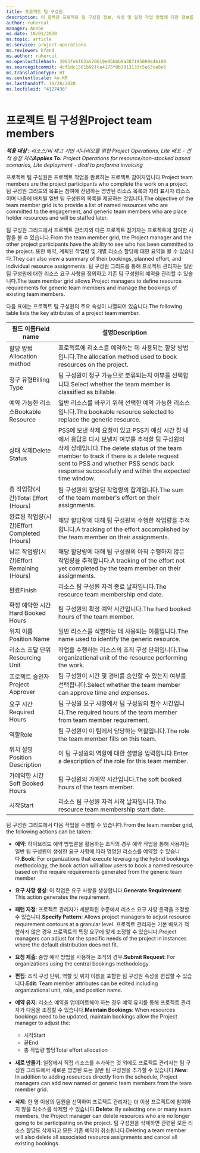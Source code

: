 ```yaml
---
title: 프로젝트 팀 구성원
description: 이 항목은 프로젝트 팀 구성원 정보, 속성 및 일정 작업 방법에 대한 정보를 제공합니다.
author: ruhercul
manager: Annbe
ms.date: 10/01/2020
ms.topic: article
ms.service: project-operations
ms.reviewer: kfend
ms.author: ruhercul
ms.openlocfilehash: 3985febf62a520619e05bbb9a307195009e4b100
ms.sourcegitcommit: 4cf1dc1561b92fca4175f0b3813133c5e63ce8e6
ms.translationtype: HT
ms.contentlocale: ko-KR
ms.lasthandoff: 10/28/2020
ms.locfileid: "4127436"
---
```

# <a name="project-team-members"></a><span data-ttu-id="0eca8-103">프로젝트 팀 구성원</span><span class="sxs-lookup"><span data-stu-id="0eca8-103">Project team members</span></span>

<span data-ttu-id="0eca8-104">_**적용 대상 :** 리소스/비 재고 기반 시나리오를 위한 Project Operations, Lite 배포 - 견적 송장 처리_</span><span class="sxs-lookup"><span data-stu-id="0eca8-104">_**Applies To:** Project Operations for resource/non-stocked based scenarios, Lite deployment - deal to proforma invoicing_</span></span>

<span data-ttu-id="0eca8-105">프로젝트 팀 구성원은 프로젝트 작업을 완료하는 프로젝트 참여자입니다.</span><span class="sxs-lookup"><span data-stu-id="0eca8-105">Project team members are the project participants who complete the work on a project.</span></span> <span data-ttu-id="0eca8-106">팀 구성원 그리드의 목표는 참여에 전념하는 명명된 리소스 목록과 자리 표시자 리소스이며 나중에 배치될 일반 팀 구성원의 목록을 제공하는 것입니다.</span><span class="sxs-lookup"><span data-stu-id="0eca8-106">The objective of the team member grid is to provide a list of named resources who are committed to the engagement, and generic team members who are place holder resources and will be staffed later.</span></span>

<span data-ttu-id="0eca8-107">팀 구성원 그리드에서 프로젝트 관리자와 다른 프로젝트 참가자는 프로젝트에 참여한 사람을 볼 수 있습니다.</span><span class="sxs-lookup"><span data-stu-id="0eca8-107">From the team member grid, the Project manager and the other project participants have the ability to see who has been committed to the project.</span></span> <span data-ttu-id="0eca8-108">또한 예약, 계획된 작업량 및 개별 리소스 할당에 대한 요약을 볼 수 있습니다.</span><span class="sxs-lookup"><span data-stu-id="0eca8-108">They can also view a summary of their bookings, planned effort, and individual resource assignments.</span></span> <span data-ttu-id="0eca8-109">팀 구성원 그리드를 통해 프로젝트 관리자는 일반 팀 구성원에 대한 리소스 요구 사항을 정의하고 기존 팀 구성원의 예약을 관리할 수 있습니다.</span><span class="sxs-lookup"><span data-stu-id="0eca8-109">The team member grid allows Project managers to define resource requirements for generic team members and manage the bookings of existing team members.</span></span>

<span data-ttu-id="0eca8-110">다음 표에는 프로젝트 팀 구성원의 주요 속성이 나열되어 있습니다.</span><span class="sxs-lookup"><span data-stu-id="0eca8-110">The following table lists the key attributes of a project team member.</span></span>

| <span data-ttu-id="0eca8-111">필드 이름</span><span class="sxs-lookup"><span data-stu-id="0eca8-111">Field name</span></span>          | <span data-ttu-id="0eca8-112">설명</span><span class="sxs-lookup"><span data-stu-id="0eca8-112">Description</span></span>                                                                                                                                                                  |
|--------------------------|-----------------------------------------------------------------------------------------------------------------------------------------------------------------------------------|
| <span data-ttu-id="0eca8-113">할당 방법</span><span class="sxs-lookup"><span data-stu-id="0eca8-113">Allocation method</span></span>        | <span data-ttu-id="0eca8-114">프로젝트에 리소스를 예약하는 데 사용되는 할당 방법입니다.</span><span class="sxs-lookup"><span data-stu-id="0eca8-114">The allocation method used to book resources on the project.</span></span>                                                                         |
| <span data-ttu-id="0eca8-115">청구 유형</span><span class="sxs-lookup"><span data-stu-id="0eca8-115">Billing Type</span></span>             | <span data-ttu-id="0eca8-116">팀 구성원이 청구 가능으로 분류되는지 여부를 선택합니다.</span><span class="sxs-lookup"><span data-stu-id="0eca8-116">Select whether the team member is classified as billable.</span></span>                                                                                                                                       |
| <span data-ttu-id="0eca8-117">예약 가능한 리소스</span><span class="sxs-lookup"><span data-stu-id="0eca8-117">Bookable Resource</span></span>        | <span data-ttu-id="0eca8-118">일반 리소스를 바꾸기 위해 선택한 예약 가능한 리소스입니다.</span><span class="sxs-lookup"><span data-stu-id="0eca8-118">The bookable resource selected to replace the generic resource.</span></span>                                                                                                                   |
| <span data-ttu-id="0eca8-119">상태 삭제</span><span class="sxs-lookup"><span data-stu-id="0eca8-119">Delete Status</span></span>            | <span data-ttu-id="0eca8-120">PSS에 보낸 삭제 요청이 있고 PSS가 예상 시간 창 내에서 응답을 다시 보낼지 여부를 추적할 팀 구성원의 삭제 상태입니다.</span><span class="sxs-lookup"><span data-stu-id="0eca8-120">The delete status of the team member to track if there is a delete request sent to PSS and whether PSS sends back response successfully and within the expected time window.</span></span> |
| <span data-ttu-id="0eca8-121">총 작업량(시간)</span><span class="sxs-lookup"><span data-stu-id="0eca8-121">Total Effort (Hours)</span></span>     | <span data-ttu-id="0eca8-122">팀 구성원의 할당된 작업량의 합계입니다.</span><span class="sxs-lookup"><span data-stu-id="0eca8-122">The sum of the team member's effort on their assignments.</span></span>                                                                                                                         |
| <span data-ttu-id="0eca8-123">완료된 작업량(시간)</span><span class="sxs-lookup"><span data-stu-id="0eca8-123">Effort Completed (Hours)</span></span> | <span data-ttu-id="0eca8-124">해당 할당량에 대해 팀 구성원의 수행한 작업량을 추적합니다.</span><span class="sxs-lookup"><span data-stu-id="0eca8-124">A tracking of the effort accomplished by the team member on their assignments.</span></span>                                                                                           |
| <span data-ttu-id="0eca8-125">남은 작업량(시간)</span><span class="sxs-lookup"><span data-stu-id="0eca8-125">Effort Remaining (Hours)</span></span> | <span data-ttu-id="0eca8-126">해당 할당량에 대해 팀 구성원의 아직 수행하지 않은 작업량을 추적합니다.</span><span class="sxs-lookup"><span data-stu-id="0eca8-126">A tracking of the effort not yet completed by the team member on their assignments.</span></span>                                                                                    |
| <span data-ttu-id="0eca8-127">완료</span><span class="sxs-lookup"><span data-stu-id="0eca8-127">Finish</span></span>                   | <span data-ttu-id="0eca8-128">리소스 팀 구성원 자격 종료 날짜입니다.</span><span class="sxs-lookup"><span data-stu-id="0eca8-128">The resource team membership end date.</span></span>                                                                                                                                            |
| <span data-ttu-id="0eca8-129">확정 예약한 시간</span><span class="sxs-lookup"><span data-stu-id="0eca8-129">Hard Booked Hours</span></span>        | <span data-ttu-id="0eca8-130">팀 구성원의 확정 예약 시간입니다.</span><span class="sxs-lookup"><span data-stu-id="0eca8-130">The hard booked hours of the team member.</span></span>                                                                                                                                                                |
| <span data-ttu-id="0eca8-131">위치 이름</span><span class="sxs-lookup"><span data-stu-id="0eca8-131">Position Name</span></span>            | <span data-ttu-id="0eca8-132">일반 리소스를 식별하는 데 사용되는 이름입니다.</span><span class="sxs-lookup"><span data-stu-id="0eca8-132">The name used to identify the generic resource.</span></span>                                                                                                                                   |
| <span data-ttu-id="0eca8-133">리소스 조달 단위</span><span class="sxs-lookup"><span data-stu-id="0eca8-133">Resourcing Unit</span></span>          | <span data-ttu-id="0eca8-134">작업을 수행하는 리소스의 조직 구성 단위입니다.</span><span class="sxs-lookup"><span data-stu-id="0eca8-134">The organizational unit of the resource performing the work.</span></span>                                                                                                                      |
| <span data-ttu-id="0eca8-135">프로젝트 승인자</span><span class="sxs-lookup"><span data-stu-id="0eca8-135">Project Approver</span></span>         | <span data-ttu-id="0eca8-136">팀 구성원이 시간 및 경비를 승인할 수 있는지 여부를 선택합니다.</span><span class="sxs-lookup"><span data-stu-id="0eca8-136">Select whether the team member can approve time and expenses.</span></span>                                                                                                                     |
| <span data-ttu-id="0eca8-137">요구 시간</span><span class="sxs-lookup"><span data-stu-id="0eca8-137">Required Hours</span></span>           | <span data-ttu-id="0eca8-138">팀 구성원 요구 사항에서 팀 구성원의 필수 시간입니다.</span><span class="sxs-lookup"><span data-stu-id="0eca8-138">The required hours of the team member from team member requirement.</span></span>                                                                                                                       |
| <span data-ttu-id="0eca8-139">역할</span><span class="sxs-lookup"><span data-stu-id="0eca8-139">Role</span></span>                     | <span data-ttu-id="0eca8-140">팀 구성원이 이 팀에서 담당하는 역할입니다.</span><span class="sxs-lookup"><span data-stu-id="0eca8-140">The role the team member fills on this team.</span></span>                                                                                                                                |
| <span data-ttu-id="0eca8-141">위치 설명</span><span class="sxs-lookup"><span data-stu-id="0eca8-141">Position Description</span></span>     | <span data-ttu-id="0eca8-142">이 팀 구성원의 역할에 대한 설명을 입력합니다.</span><span class="sxs-lookup"><span data-stu-id="0eca8-142">Enter a description of the role for this team member.</span></span>                                                                                                                             |
| <span data-ttu-id="0eca8-143">가예약한 시간</span><span class="sxs-lookup"><span data-stu-id="0eca8-143">Soft Booked Hours</span></span>        | <span data-ttu-id="0eca8-144">팀 구성원의 가예약 시간입니다.</span><span class="sxs-lookup"><span data-stu-id="0eca8-144">The soft booked hours of the team member.</span></span>                                                                                                                                                                 |
| <span data-ttu-id="0eca8-145">시작</span><span class="sxs-lookup"><span data-stu-id="0eca8-145">Start</span></span>                    | <span data-ttu-id="0eca8-146">리소스 팀 구성원 자격 시작 날짜입니다.</span><span class="sxs-lookup"><span data-stu-id="0eca8-146">The resource team membership start date.</span></span>                                                                                                                                          |

<span data-ttu-id="0eca8-147">팀 구성원 그리드에서 다음 작업을 수행할 수 있습니다.</span><span class="sxs-lookup"><span data-stu-id="0eca8-147">From the team member grid, the following actions can be taken:</span></span>

- <span data-ttu-id="0eca8-148">**예약**: 하이브리드 예약 방법론을 활용하는 조직의 경우 예약 작업을 통해 사용자는 일반 팀 구성원이 생성한 요구 사항에 따라 명명된 리소스를 예약할 수 있습니다.</span><span class="sxs-lookup"><span data-stu-id="0eca8-148">**Book**: For organizations that execute leveraging the hybrid bookings methodology, the book action will allow users to book a named resource based on the require requirements generated from the generic team member</span></span>
- <span data-ttu-id="0eca8-149">**요구 사항 생성**: 이 작업은 요구 사항을 생성합니다.</span><span class="sxs-lookup"><span data-stu-id="0eca8-149">**Generate Requirement**: This action generates the requirement.</span></span>
- <span data-ttu-id="0eca8-150">**패턴 지정**: 프로젝트 관리자가 세분화된 수준에서 리소스 요구 사항 윤곽을 조정할 수 있습니다.</span><span class="sxs-lookup"><span data-stu-id="0eca8-150">**Specify Pattern**: Allows project managers to adjust resource requirement contours at a granular level.</span></span> <span data-ttu-id="0eca8-151">프로젝트 관리자는 기본 배포가 적합하지 않은 경우 프로젝트의 특정 요구에 맞게 조정할 수 있습니다.</span><span class="sxs-lookup"><span data-stu-id="0eca8-151">Project managers can adjust for the specific needs of the project in instances where the default distribution does not fit.</span></span>
- <span data-ttu-id="0eca8-152">**요청 제출**: 중앙 예약 방법을 사용하는 조직의 경우.</span><span class="sxs-lookup"><span data-stu-id="0eca8-152">**Submit Request**: For organizations using the central bookings methodology.</span></span>
- <span data-ttu-id="0eca8-153">**편집**: 조직 구성 단위, 역할 및 위치 이름을 포함한 팀 구성원 속성을 편집할 수 있습니다.</span><span class="sxs-lookup"><span data-stu-id="0eca8-153">**Edit**: Team member attributes can be edited including organizational unit, role, and position name.</span></span>
- <span data-ttu-id="0eca8-154">**예약 유지**: 리소스 예약을 업데이트해야 하는 경우 예약 유지를 통해 프로젝트 관리자가 다음을 조정할 수 있습니다.</span><span class="sxs-lookup"><span data-stu-id="0eca8-154">**Maintain Bookings**: When resources bookings need to be updated, maintain bookings allow the Project manager to adjust the:</span></span>

    - <span data-ttu-id="0eca8-155">시작</span><span class="sxs-lookup"><span data-stu-id="0eca8-155">Start</span></span>
    - <span data-ttu-id="0eca8-156">끝</span><span class="sxs-lookup"><span data-stu-id="0eca8-156">End</span></span>
    - <span data-ttu-id="0eca8-157">총 작업량 할당</span><span class="sxs-lookup"><span data-stu-id="0eca8-157">Total effort allocation</span></span>

- <span data-ttu-id="0eca8-158">**새로 만들기**: 일정에서 직접 리소스를 추가하는 것 외에도 프로젝트 관리자는 팀 구성원 그리드에서 새로운 명명된 또는 일반 팀 구성원을 추가할 수 있습니다.</span><span class="sxs-lookup"><span data-stu-id="0eca8-158">**New**: In addition to adding resources directly from the schedule, Project managers can add new named or generic team members from the team member grid.</span></span>
- <span data-ttu-id="0eca8-159">**삭제**: 한 명 이상의 팀원을 선택하여 프로젝트 관리자는 더 이상 프로젝트에 참여하지 않을 리소스를 삭제할 수 있습니다.</span><span class="sxs-lookup"><span data-stu-id="0eca8-159">**Delete**: By selecting one or many team members, the Project manager can delete resources who are no longer going to be participating on the project.</span></span> <span data-ttu-id="0eca8-160">팀 구성원을 삭제하면 관련된 모든 리소스 할당도 삭제되고 모든 기존 예약이 취소됩니다.</span><span class="sxs-lookup"><span data-stu-id="0eca8-160">Deleting a team member will also delete all associated resource assignments and  cancel all existing bookings.</span></span>

